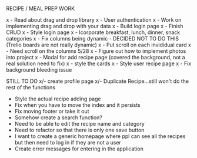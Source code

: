 RECIPE / MEAL PREP WORK

x - Read about drag and drop library
x - User authentication 
x - Work on implementing drag and drop with your data
x - Build login page
x - Finish CRUD
x - Style login page
x - Icorporate breakfast, lunch, dinner, snack categories
x - Fix columns being dynamic - DECIDED NOT TO DO THIS (Trello boards are not really dynamic)
x - Put scroll on each invididual card 
x - Need scroll on the columns 5/28
x - Figure out how to implement photos into project
x - Modal for add recipe page (covered the background, not a real solution need to fix)
x - style the cards 
x - Style user recipe page
x - Fix background bleeding issue

STILL TO DO
x/- create profile page
x/- Duplicate Recipe...still won't do the rest of the functions
- Style the actual recipe adding page
- Fix when you have to move the index and it persists
- Fix moving footer or take it out
- Somehow create a search function? 
- Need to be able to edit the recipe name and category 
- Need to refactor so that there is only one save button 
- I want to create a generic homepage where ppl can see all the recipes but then need to log in if they are not a user
- Create error messages for entering in the application